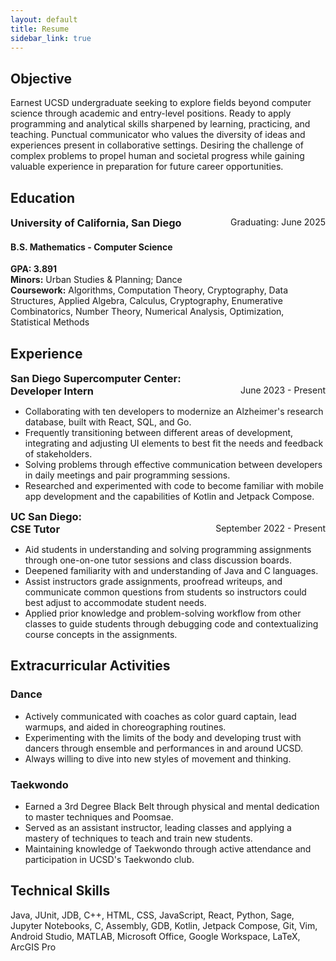 ```yaml
---
layout: default
title: Resume
sidebar_link: true
---
```


## <i class="cis-star"></i> Objective

Earnest UCSD undergraduate seeking to explore fields beyond computer science through academic and entry-level positions. Ready to apply programming and analytical skills sharpened by learning, practicing, and teaching. Punctual communicator who values the diversity of ideas and experiences present in collaborative settings. Desiring the challenge of complex problems to propel human and societal progress while gaining valuable experience in preparation for future career opportunities.


## <i class="cis-school"></i> Education

<h3 style="display: inline">University of California, San Diego</h3> 
<div style="float: right"> Graduating: June 2025</div>

#### B.S. Mathematics - Computer Science  
**GPA: 3.891**  
**Minors:** Urban Studies & Planning; Dance  
**Coursework:** Algorithms, Computation Theory, Cryptography, Data Structures, Applied Algebra, Calculus, Cryptography, Enumerative Combinatorics, Number Theory, Numerical Analysis, Optimization, Statistical Methods


## <i class="cis-briefcase"></i> Experience

<h3 style="display: inline">San Diego Supercomputer Center: <br>Developer Intern</h3>
<div style="float: right"> June 2023 - Present</div>

- Collaborating with ten developers to modernize an Alzheimer's research database, built with React, SQL, and Go.
- Frequently transitioning between different areas of development, integrating and adjusting UI elements to best fit the needs and feedback of stakeholders.
- Solving problems through effective communication between developers in daily meetings and pair programming sessions.
- Researched and experimented with code to become familiar with mobile app development and the capabilities of Kotlin and Jetpack Compose.

<h3 style="display: inline">UC San Diego: <br>CSE Tutor</h3>
<div style="float: right"> September 2022 - Present</div>  

- Aid students in understanding and solving programming assignments through one-on-one tutor sessions and class discussion boards.
- Deepened familiarity with and understanding of Java and C languages.
- Assist instructors grade assignments, proofread writeups, and communicate common questions from students so instructors could best adjust to accommodate student needs.
- Applied prior knowledge and problem-solving workflow from other classes to guide students through debugging code and contextualizing course concepts in the assignments.


## <i class="cis-basketball"></i> Extracurricular Activities

### Dance

- Actively communicated with coaches as color guard captain, lead warmups, and aided in choreographing routines.
- Experimenting with the limits of the body and developing trust with dancers through ensemble and performances in and around UCSD.
- Always willing to dive into new styles of movement and thinking.

### Taekwondo

- Earned a 3rd Degree Black Belt through physical and mental dedication to master techniques and Poomsae.
- Served as an assistant instructor, leading classes and applying a mastery of techniques to teach and train new students.
- Maintaining knowledge of Taekwondo through active attendance and participation in UCSD's Taekwondo club.


## <i class="cis-school"></i> Technical Skills

Java, JUnit, JDB, C++, HTML, CSS, JavaScript, React, Python, Sage, Jupyter Notebooks, C, Assembly, GDB, Kotlin, Jetpack Compose, Git, Vim, Android Studio, MATLAB, Microsoft Office, Google Workspace, LaTeX, ArcGIS Pro
